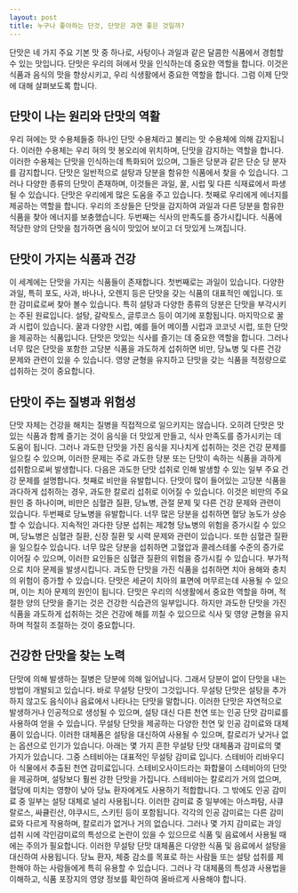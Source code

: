 ```yaml
---
layout: post
title: 누구나 좋아하는 단것, 단맛은 과연 좋은 것일까?
---
```


단맛은 네 가지 주요 기본 맛 중 하나로, 사탕이나 과일과 같은 달콤한 식품에서 경험할수 있는 맛입니다. 단맛은 우리의 혀에서 맛을 인식하는데 중요한 역할을 합니다. 이것은 식품과 음식의 맛을 향상시키고, 우리 식생활에서 중요한 역할을 합니다. 그럼 이제 단맛에 대해 살펴보도록 합니다.


<h2>단맛이 나는 원리와 단맛의 역활</h2>
우리 혀에는 맛 수용체들중 하나인 단맛 수용체라고 불리는 맛 수용체에 의해 감지됩니다. 이러한 수용체는 우리 혀의 맛 봉오리에 위치하며, 단맛을 감지하는 역할을 합니다. 이러한 수용체는 단맛을 인식하는데 특화되어 있으며, 그들은 당분과 같은 단순 당 분자를 감지합니다. 단맛은 일반적으로 설탕과 당분을 함유한 식품에서 찾을 수 있습니다. 그러나 다양한 종류의 단맛이 존재하며, 이것들은 과일, 꿀, 시럽 및 다른 식재료에서 파생될 수 있습니다. 단맛은 우리에게 많은 도움을 주고 있습니다. 첫째로 우리에게 에너지를 제공하는 역할을 합니다. 우리의 조상들은 단맛을 감지하여 과일과 다른 당분을 함유한 식품을 찾아 에너지를 보충했습니다. 두번째는 식사의 만족도를 증가시킵니다. 식품에 적당한 양의 단맛을 첨가하면 음식이 맛있어 보이고 더 맛있게 느껴집니다.


<h2>단맛이 가지는 식품과 건강</h2>
이 세계에는 단맛을 가지는 식품들이 존재합니다. 첫번째로는 과일이 있습니다. 다양한 과일, 특히 포도, 사과, 바나나, 오렌지 등은 단맛을 갖는 식품의 대표적인 예입니다. 또한 감미료로써 찾아 볼수 있습니다. 특히 설탕과 다양한 종류의 당분은 단맛을 부각시키는 주된 원료입니다. 설탕, 갈락토스, 글루코스 등이 여기에 포함됩니다. 마지막으로 꿀과 시럽이 있습니다. 꿀과 다양한 시럽, 예를 들어 메이플 시럽과 코코넛 시럽, 또한 단맛을 제공하는 식품입니다. 단맛은 맛있는 식사를 즐기는 데 중요한 역할을 합니다. 그러나 너무 많은 단맛을 포함한 고당분 식품을 과도하게 섭취하면 비만, 당뇨병 및 다른 건강 문제와 관련이 있을 수 있습니다. 영양 균형을 유지하고 단맛을 갖는 식품을 적정량으로 섭취하는 것이 중요합니다.


<h2>단맛이 주는 질병과 위험성</h2>
단맛 자체는 건강을 해치는 질병을 직접적으로 일으키지는 않습니다. 오히려 단맛은 맛있는 식품과 함께 즐기는 것이 음식을 더 맛있게 만들고, 식사 만족도를 증가시키는 데 도움이 됩니다. 그러나 과도한 단맛을 가진 음식을 지나치게 섭취하는 것은 건강 문제를 일으킬 수 있으며, 이러한 문제는 주로 과도한 당분 또는 단맛이 속하는 식품을 과하게 섭취함으로써 발생합니다. 다음은 과도한 단맛 섭취로 인해 발생할 수 있는 일부 주요 건강 문제를 설명합니다. 첫째로 비만을 유발합니다. 단맛이 많이 들어있는 고당분 식품을 과다하게 섭취하는 경우, 과도한 칼로리 섭취로 이어질 수 있습니다. 이것은 비만의 주요 원인 중 하나이며, 비만은 심혈관 질환, 당뇨병, 관절 문제 및 다른 건강 문제와 관련이 있습니다. 두번째로 당뇨병을 유발합니다. 너무 많은 당분을 섭취하면 혈당 농도가 상승할 수 있습니다. 지속적인 과다한 당분 섭취는 제2형 당뇨병의 위험을 증가시킬 수 있으며, 당뇨병은 심혈관 질환, 신장 질환 및 시력 문제와 관련이 있습니다. 또한 심혈관 질환을 일으킬수 있습니다. 너무 많은 당분을 섭취하면 고혈압과 콜레스테롤 수준의 증가로 이어질 수 있으며, 이러한 요인들은 심혈관 질환의 위험을 증가시킬 수 있습니다. 부가적으로 치아 문제을 발생시킵니다. 과도한 단맛을 가진 식품을 섭취하면 치아 용해와 충치의 위험이 증가할 수 있습니다. 단맛은 세균이 치아의 표면에 머무르는데 사용될 수 있으며, 이는 치아 문제의 원인이 됩니다. 단맛은 우리의 식생활에서 중요한 역할을 하며, 적절한 양의 단맛을 즐기는 것은 건강한 식습관의 일부입니다. 하지만 과도한 단맛을 가진 식품을 과도하게 섭취하는 것은 건강에 해를 끼칠 수 있으므로 식사 및 영양 균형을 유지하며 적절히 조절하는 것이 중요합니다.


<h2>건강한 단맛을 찾는 노력</h2>
단맛에 의해 발생하는 질병은 당분에 의해 일어납니다. 그래서 당분이 없이 단맛을 내는 방법이 개발되고 있습니다. 바로 무설탕 단맛이 그것입니다. 무설탕 단맛은 설탕을 추가하지 않고도 음식이나 음료에서 나타나는 단맛을 말합니다. 이러한 단맛은 자연적으로 발생하거나 인공적으로 생성될 수 있으며, 설탕 대신 다른 천연 또는 인공 단맛 감미료를 사용하여 얻을 수 있습니다. 무설탕 단맛을 제공하는 다양한 천연 및 인공 감미료와 대체품이 있습니다. 이러한 대체품은 설탕을 대신하여 사용될 수 있으며, 칼로리가 낮거나 없는 옵션으로 인기가 있습니다. 아래는 몇 가지 흔한 무설탕 단맛 대체품과 감미료의 몇 가지가 있습니다. 그중 스테비아는 대표적인 무설탕 감미료 입니다. 스테비아 리바우디아 식물에서 추출된 천연 감미료입니다. 스테비오사이드라는 화합물이 스테비아의 단맛을 제공하며, 설탕보다 훨씬 강한 단맛을 가집니다. 스테비아는 칼로리가 거의 없으며, 혈당에 미치는 영향이 낮아 당뇨 환자에게도 사용하기 적합합니다. 그 밖에도 인공 감미료 중 일부는 설탕 대체로 널리 사용됩니다. 이러한 감미료 중 일부에는 아스파탐, 사큐랄로스, 싸큘린산, 야쿠시드, 스키틴 등이 포함됩니다. 각각의 인공 감미료는 다른 감미료와 다르게 작용하며, 칼로리가 없거나 거의 없습니다. 그러나 몇 가지 감미료는 과잉 섭취 시에 각인감미료의 특성으로 논란이 있을 수 있으므로 식품 및 음료에서 사용될 때에는 주의가 필요합니다. 이러한 무설탕 단맛 대체품은 다양한 식품 및 음료에서 설탕을 대신하여 사용됩니다. 당뇨 환자, 체중 감소를 목표로 하는 사람들 또는 설탕 섭취를 제한해야 하는 사람들에게 특히 유용할 수 있습니다. 그러나 각 대체품의 특성과 사용법을 이해하고, 식품 포장지의 영양 정보를 확인하여 올바르게 사용해야 합니다.